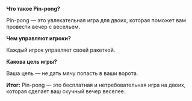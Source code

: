 
**Что такое Pin-pong?**

Pin-pong — это увлекательная игра для двоих, которая поможет вам провести вечер с весельем.

**Чем управляют игроки?**

Каждый игрок управляет своей ракеткой.

**Какова цель игры?**

Ваша цель — не дать мячу попасть в ваши ворота.

**Итог:**
Pin-pong — это бесплатная и нетребовательная игра на двоих, которая сделает ваш скучный вечер веселее.
